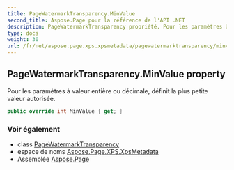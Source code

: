 ```yaml
---
title: PageWatermarkTransparency.MinValue
second_title: Aspose.Page pour la référence de l'API .NET
description: PageWatermarkTransparency propriété. Pour les paramètres à valeur entière ou décimale définit la plus petite valeur autorisée.
type: docs
weight: 30
url: /fr/net/aspose.page.xps.xpsmetadata/pagewatermarktransparency/minvalue/
---
```

## PageWatermarkTransparency.MinValue property

Pour les paramètres à valeur entière ou décimale, définit la plus petite valeur autorisée.

```csharp
public override int MinValue { get; }
```

### Voir également

* class [PageWatermarkTransparency](../)
* espace de noms [Aspose.Page.XPS.XpsMetadata](../../pagewatermarktransparency/)
* Assemblée [Aspose.Page](../../../)


